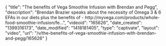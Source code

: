 {
    "title": "The benefits of Vega Smoothie Infusion with Brendan and Pegg",
    "description": "Brendan Brazier speaks about the necessity of Omega 3 & 6 EFAs in our diets plus the benefits of - http:\/\/myvega.com\/products\/whole-food-smoothie-infusion\/fe...",
    "videoid": "165626",
    "date_created": "1399316173",
    "date_modified": "1418181405",
    "type": "captivate",
    "layout": "video",
    "url": "\/v\/the-benefits-of-vega-smoothie-infusion-with-brendan-and-pegg\/165626"
}